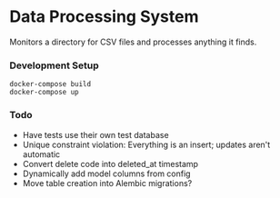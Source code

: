 # Data Processing System
Monitors a directory for CSV files and processes anything it finds.

### Development Setup

    docker-compose build
    docker-compose up

### Todo
* Have tests use their own test database
* Unique constraint violation: Everything is an insert; updates aren't automatic
* Convert delete code into deleted_at timestamp
* Dynamically add model columns from config
* Move table creation into Alembic migrations?
